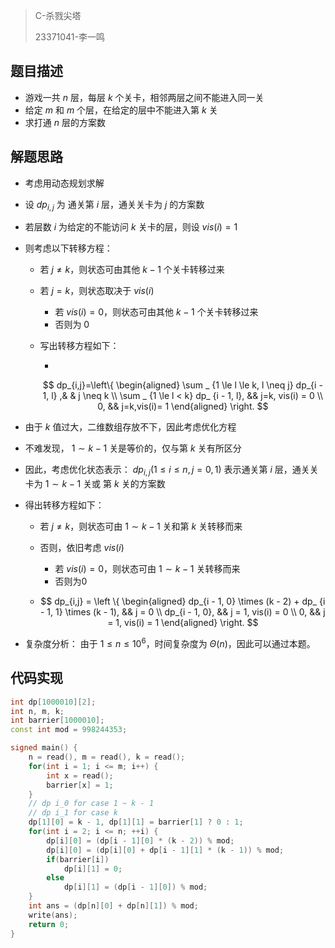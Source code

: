 > C-杀戮尖塔
>
> 23371041-李一鸣

## 题目描述

- 游戏一共 $n$ 层，每层 $k$ 个关卡，相邻两层之间不能进入同一关
- 给定 $m$ 和 $m$ 个层，在给定的层中不能进入第 $k$ 关
- 求打通 $n$ 层的方案数

## 解题思路

- 考虑用动态规划求解

- 设 $dp_{i, j}$ 为 通关第 $i$ 层，通关关卡为 $j$ 的方案数

- 若层数 $i$ 为给定的不能访问 $k$ 关卡的层，则设 $vis(i) = 1$

- 则考虑以下转移方程：

  - 若 $j \neq k$，则状态可由其他 $k - 1$ 个关卡转移过来

  - 若 $j = k$，则状态取决于 $vis(i)$

    - 若 $vis(i) = 0$，则状态可由其他 $k - 1$ 个关卡转移过来
    - 否则为 $0$

  - 写出转移方程如下：

    - 

    $$
    dp_{i,j}=\left\{
    \begin{aligned}
    \sum _ {1 \le l \le k, l \neq j} dp_{i - 1, l} ,& & j \neq k \\
    \sum _ {1 \le l < k} dp_ {i - 1, l}, && j=k, vis(i) = 0 \\
    0, && j=k,vis(i)= 1
    \end{aligned}
    \right.
    $$

- 由于 $k$ 值过大，二维数组存放不下，因此考虑优化方程

- 不难发现， $1 \sim k - 1$ 关是等价的，仅与第 $k$ 关有所区分

- 因此，考虑优化状态表示： $dp_{i, j} (1 \le i \le n, j = 0, 1)$ 表示通关第 $i$ 层，通关关卡为 $1 \sim k - 1$ 关或 第 $k$ 关的方案数

- 得出转移方程如下：

  - 若 $j \neq k$，则状态可由 $1 \sim k - 1$ 关和第 $k$ 关转移而来

  - 否则，依旧考虑 $vis(i)$

    - 若 $vis(i) = 0$，则状态可由 $1 \sim k - 1$ 关转移而来
    - 否则为0

  - $$
    dp_{i,j} = \left \{
    \begin{aligned}
    dp_{i - 1, 0} \times (k - 2) + dp_ {i - 1, 1} \times (k - 1), && j = 0 \\
    dp_{i - 1, 0}, && j = 1, vis(i) = 0 \\
    0, && j = 1, vis(i) = 1
    \end{aligned}
    \right.
    $$

- 复杂度分析： 由于 $1 \le n \le 10^6$，时间复杂度为 $\Theta(n)$，因此可以通过本题。

## 代码实现

```cpp
int dp[1000010][2];
int n, m, k;
int barrier[1000010];
const int mod = 998244353;

signed main() {
    n = read(), m = read(), k = read();
    for(int i = 1; i <= m; i++) {
        int x = read();
        barrier[x] = 1;
    }
    // dp i_0 for case 1 ~ k - 1
    // dp i_1 for case k
    dp[1][0] = k - 1, dp[1][1] = barrier[1] ? 0 : 1;
    for(int i = 2; i <= n; ++i) {
        dp[i][0] = (dp[i - 1][0] * (k - 2)) % mod;
        dp[i][0] = (dp[i][0] + dp[i - 1][1] * (k - 1)) % mod;
        if(barrier[i])
            dp[i][1] = 0;
        else
            dp[i][1] = (dp[i - 1][0]) % mod;
    }
    int ans = (dp[n][0] + dp[n][1]) % mod;
    write(ans);
    return 0;
}
```

